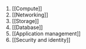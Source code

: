  1. [[Compute]]
 2. [[Networking]]
 3. [[Storage]]
 4. [[Database]]
 5. [[Application management]]
 6. [[Security and identity]]
